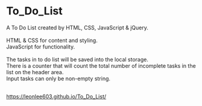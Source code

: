 # To_Do_List
A To Do List created by HTML, CSS, JavaScript & jQuery.<br><br>
HTML & CSS for content and styling.<br>
JavaScript for functionality.<br><br>
The tasks in to do list will be saved into the local storage.<br>
There is a counter that will count the total number of incomplete tasks in the list on the header area.<br>
Input tasks can only be non-empty string.<br><br>

https://leonlee603.github.io/To_Do_List/

